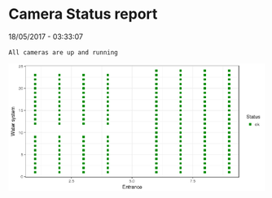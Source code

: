 Camera Status report
================
18/05/2017 - 03:33:07

    All cameras are up and running

![](camreport_files/figure-markdown_github/unnamed-chunk-2-1.png)
